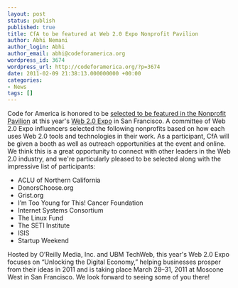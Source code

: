 ```yaml
---
layout: post
status: publish
published: true
title: CfA to be featured at Web 2.0 Expo Nonprofit Pavilion
author: Abhi Nemani
author_login: Abhi
author_email: abhi@codeforamerica.org
wordpress_id: 3674
wordpress_url: http://codeforamerica.org/?p=3674
date: 2011-02-09 21:38:13.000000000 +00:00
categories:
- News
tags: []
---
```

Code for America is honored to be <a href="http://blog.web2expo.com/2011/02/announcing-the-w2e-non-profit-pavilion-participants/">selected to be featured in the Nonprofit Pavilion</a> at this year's <a href="http://blog.web2expo.com/">Web 2.0 Expo</a> in San Francisco. A committee of Web 2.0 Expo influencers selected the following nonprofits based on how each uses Web 2.0 tools and technologies in their work. As a participant, CfA will be given a booth as well as outreach opportunities at the event and online. We think this is a great opportunity to connect with other leaders in the Web 2.0 industry, and we're particularly pleased to be selected along with the impressive list of participants: 
<ul>
	<li>ACLU of Northern California</li>
	<li>DonorsChoose.org</li>
	<li>Grist.org</li>
	<li>I’m Too Young for This! Cancer Foundation</li>
	<li>Internet Systems Consortium</li>
	<li>The Linux Fund</li>
	<li>The SETI Institute</li>
	<li>ISIS</li>
	<li>Startup Weekend</li>
</ul>
Hosted by O’Reilly Media, Inc. and UBM TechWeb, this year's Web 2.0 Expo focuses on “Unlocking the Digital Economy,” helping businesses prosper from their ideas in 2011 and is taking place March 28–31, 2011 at Moscone West in San Francisco. We look forward to seeing some of you there!
